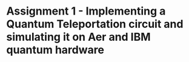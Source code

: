 # Assignment 1 - Implementing a Quantum Teleportation circuit and simulating it on Aer and IBM quantum hardware

